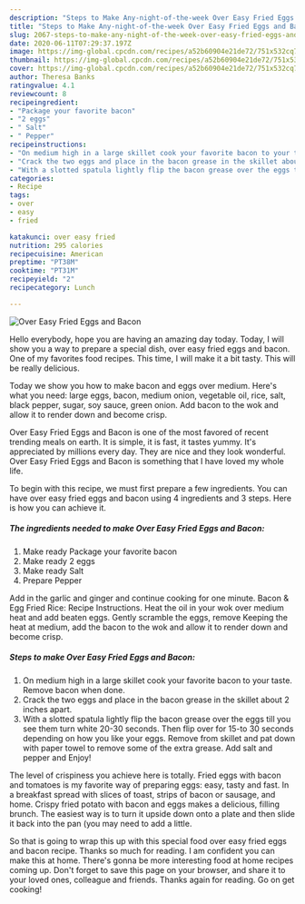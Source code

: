 ```yaml
---
description: "Steps to Make Any-night-of-the-week Over Easy Fried Eggs and Bacon"
title: "Steps to Make Any-night-of-the-week Over Easy Fried Eggs and Bacon"
slug: 2067-steps-to-make-any-night-of-the-week-over-easy-fried-eggs-and-bacon
date: 2020-06-11T07:29:37.197Z
image: https://img-global.cpcdn.com/recipes/a52b60904e21de72/751x532cq70/over-easy-fried-eggs-and-bacon-recipe-main-photo.jpg
thumbnail: https://img-global.cpcdn.com/recipes/a52b60904e21de72/751x532cq70/over-easy-fried-eggs-and-bacon-recipe-main-photo.jpg
cover: https://img-global.cpcdn.com/recipes/a52b60904e21de72/751x532cq70/over-easy-fried-eggs-and-bacon-recipe-main-photo.jpg
author: Theresa Banks
ratingvalue: 4.1
reviewcount: 8
recipeingredient:
- "Package your favorite bacon"
- "2 eggs"
- " Salt"
- " Pepper"
recipeinstructions:
- "On medium high in a large skillet cook your favorite bacon to your taste. Remove bacon when done."
- "Crack the two eggs and place in the bacon grease in the skillet about 2 inches apart."
- "With a slotted spatula lightly flip the bacon grease over the eggs till you see them turn white 20-30 seconds. Then flip over for 15-to 30 seconds depending on how you like your eggs. Remove from skillet and pat down with paper towel to remove some of the extra grease. Add salt and pepper and Enjoy!"
categories:
- Recipe
tags:
- over
- easy
- fried

katakunci: over easy fried 
nutrition: 295 calories
recipecuisine: American
preptime: "PT38M"
cooktime: "PT31M"
recipeyield: "2"
recipecategory: Lunch

---
```



![Over Easy Fried Eggs and Bacon](https://img-global.cpcdn.com/recipes/a52b60904e21de72/751x532cq70/over-easy-fried-eggs-and-bacon-recipe-main-photo.jpg)

Hello everybody, hope you are having an amazing day today. Today, I will show you a way to prepare a special dish, over easy fried eggs and bacon. One of my favorites food recipes. This time, I will make it a bit tasty. This will be really delicious.

Today we show you how to make bacon and eggs over medium. Here&#39;s what you need: large eggs, bacon, medium onion, vegetable oil, rice, salt, black pepper, sugar, soy sauce, green onion. Add bacon to the wok and allow it to render down and become crisp.

Over Easy Fried Eggs and Bacon is one of the most favored of recent trending meals on earth. It is simple, it is fast, it tastes yummy. It's appreciated by millions every day. They are nice and they look wonderful. Over Easy Fried Eggs and Bacon is something that I have loved my whole life.


To begin with this recipe, we must first prepare a few ingredients. You can have over easy fried eggs and bacon using 4 ingredients and 3 steps. Here is how you can achieve it.

<!--inarticleads1-->

##### The ingredients needed to make Over Easy Fried Eggs and Bacon:

1. Make ready Package your favorite bacon
1. Make ready 2 eggs
1. Make ready  Salt
1. Prepare  Pepper


Add in the garlic and ginger and continue cooking for one minute. Bacon &amp; Egg Fried Rice: Recipe Instructions. Heat the oil in your wok over medium heat and add beaten eggs. Gently scramble the eggs, remove Keeping the heat at medium, add the bacon to the wok and allow it to render down and become crisp. 

<!--inarticleads2-->

##### Steps to make Over Easy Fried Eggs and Bacon:

1. On medium high in a large skillet cook your favorite bacon to your taste. Remove bacon when done.
1. Crack the two eggs and place in the bacon grease in the skillet about 2 inches apart.
1. With a slotted spatula lightly flip the bacon grease over the eggs till you see them turn white 20-30 seconds. Then flip over for 15-to 30 seconds depending on how you like your eggs. Remove from skillet and pat down with paper towel to remove some of the extra grease. Add salt and pepper and Enjoy!


The level of crispiness you achieve here is totally. Fried eggs with bacon and tomatoes is my favorite way of preparing eggs: easy, tasty and fast. In a breakfast spread with slices of toast, strips of bacon or sausage, and home. Crispy fried potato with bacon and eggs makes a delicious, filling brunch. The easiest way is to turn it upside down onto a plate and then slide it back into the pan (you may need to add a little. 

So that is going to wrap this up with this special food over easy fried eggs and bacon recipe. Thanks so much for reading. I am confident you can make this at home. There's gonna be more interesting food at home recipes coming up. Don't forget to save this page on your browser, and share it to your loved ones, colleague and friends. Thanks again for reading. Go on get cooking!

